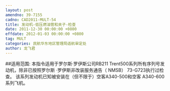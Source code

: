 ```yaml
---
layout: post
amendno: 39-7155
cadno: CAD2011-MULT-54
title: 发动机-低压燃油管和夹子-检查
date: 2011-12-30 00:00:00 +0800
effdate: 2012-01-03 00:00:00 +0800
tag: MULT
categories: 民航华东地区管理局适航审定处
author: 龙飞君
---
```


##适用范围:
本指令适用于罗尔斯·罗伊斯公司RB211 Trent500系列所有序列号发动机，除非已按照罗尔斯 ·罗伊斯非改装服务通告（ NMSB） 73-G723执行过检查。
该系列发动机已知被安装在（但不限于）空客A340-500和空客 A340-600系列飞机。

